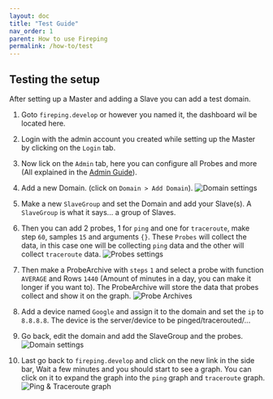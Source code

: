 ```yaml
---
layout: doc
title: "Test Guide"
nav_order: 1
parent: How to use Fireping
permalink: /how-to/test
---
```


## Testing the setup
After setting up a Master and adding a Slave you can add a test domain.

1. Goto `fireping.develop` or however you named it, the dashboard wil be located here.

2. Login with the admin account you created while setting up the Master by clicking on the `Login` tab.

3. Now lick on the `Admin` tab, here you can configure all Probes and more (All explained in the [Admin Guide](/how-to/admin)).

4. Add a new Domain. (click on `Domain > Add Domain`).
![Domain settings](/assets/img/domain.png)

5. Make a new `SlaveGroup` and set the Domain and add your Slave(s). A `SlaveGroup` is what it says... a group of Slaves.

6. Then you can add 2 probes, 1 for `ping` and one for `traceroute`, make step `60`, samples `15` and arguments `{}`. These `Probes` will collect the data, in this case one will be collecting `ping` data and the other will collect `traceroute` data.
![Probes settings](/assets/img/probes.png)

7. Then make a ProbeArchive with `steps` `1` and select a probe with function `AVERAGE` and Rows `1440` (Amount of minutes in a day, you can make it longer if you want to). The ProbeArchive will store the data that probes collect and show it on the graph.
![Probe Archives](/assets/img/probe_archive.png)

8. Add a device named `Google` and assign it to the domain and set the `ip` to `8.8.8.8`. The device is the server/device to be pinged/tracerouted/...

9. Go back, edit the domain and add the SlaveGroup and the probes.
![Domain settings](/assets/img/domain_2.png)

10. Last go back to `fireping.develop` and click on the new link in the side bar, Wait a few minutes and you should start to see a graph. You can click on it to expand the graph into the `ping` graph and `traceroute` graph.
![Ping & Traceroute graph](/assets/img/dashboard_ping_traceroute_graph.png)